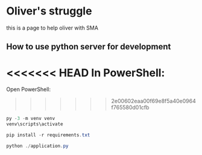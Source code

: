 # Oliver's struggle
this is a page to help oliver with SMA

## How to use python server for development
<<<<<<< HEAD
In PowerShell:
=======
Open PowerShell:
>>>>>>> 2e00602eaa00f69e8f5a40e0964f765580d01cfb
```PowerShell
py -3 -m venv venv
venv\scripts\activate

pip install -r requirements.txt

python ./application.py
```
